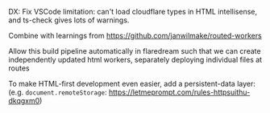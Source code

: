 DX: Fix VSCode limitation: can't load cloudflare types in HTML intellisense, and ts-check gives lots of warnings.

Combine with learnings from https://github.com/janwilmake/routed-workers

Allow this build pipeline automatically in flaredream such that we can create independently updated html workers, separately deploying individual files at routes

To make HTML-first development even easier, add a persistent-data layer: (e.g. `document.remoteStorage`: https://letmeprompt.com/rules-httpsuithu-dkqgxm0)
